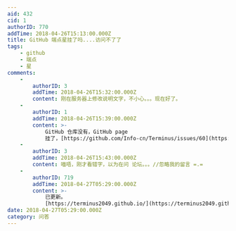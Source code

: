 ```yaml
---
aid: 432
cid: 1
authorID: 770
addTime: 2018-04-26T15:13:00.000Z
title: GitHub 端点星挂了吗....访问不了了
tags:
    - github
    - 端点
    - 星
comments:
    -
        authorID: 3
        addTime: 2018-04-26T15:32:00.000Z
        content: 刚在服务器上修改说明文字，不小心。。。现在好了。
    -
        authorID: 1
        addTime: 2018-04-26T15:39:00.000Z
        content: >-
            GitHub 仓库没有，GitHub page
            挂了，[https://github.com/Info-cn/Terminus/issues/60](https://github.com/Info-cn/Terminus/issues/60)
    -
        authorID: 3
        addTime: 2018-04-26T15:43:00.000Z
        content: 喵唔，刚才看错字，以为在问 论坛。。。//忽略我的留言 =.=
    -
        authorID: 719
        addTime: 2018-04-27T05:29:00.000Z
        content: >-
            已更新。
            [https://terminus2049.github.io/](https://terminus2049.github.io/)
date: 2018-04-27T05:29:00.000Z
category: 问答
---
```




